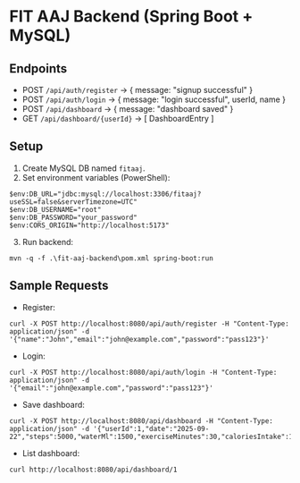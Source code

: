 # FIT AAJ Backend (Spring Boot + MySQL)

## Endpoints
- POST `/api/auth/register` → { message: "signup successful" }
- POST `/api/auth/login` → { message: "login successful", userId, name }
- POST `/api/dashboard` → { message: "dashboard saved" }
- GET `/api/dashboard/{userId}` → [ DashboardEntry ]

## Setup
1. Create MySQL DB named `fitaaj`.
2. Set environment variables (PowerShell):
```
$env:DB_URL="jdbc:mysql://localhost:3306/fitaaj?useSSL=false&serverTimezone=UTC"
$env:DB_USERNAME="root"
$env:DB_PASSWORD="your_password"
$env:CORS_ORIGIN="http://localhost:5173"
```
3. Run backend:
```
mvn -q -f .\fit-aaj-backend\pom.xml spring-boot:run
```

## Sample Requests
- Register:
```
curl -X POST http://localhost:8080/api/auth/register -H "Content-Type: application/json" -d '{"name":"John","email":"john@example.com","password":"pass123"}'
```
- Login:
```
curl -X POST http://localhost:8080/api/auth/login -H "Content-Type: application/json" -d '{"email":"john@example.com","password":"pass123"}'
```
- Save dashboard:
```
curl -X POST http://localhost:8080/api/dashboard -H "Content-Type: application/json" -d '{"userId":1,"date":"2025-09-22","steps":5000,"waterMl":1500,"exerciseMinutes":30,"caloriesIntake":1800}'
```
- List dashboard:
```
curl http://localhost:8080/api/dashboard/1
```

